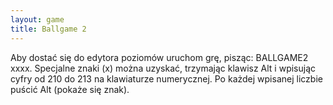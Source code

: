 ```yaml
---
layout: game
title: Ballgame 2
---
```


Aby dostać się do edytora poziomów uruchom grę, pisząc: 
BALLGAME2 xxxx.
Specjalne znaki (x) można uzyskać, trzymając klawisz Alt i wpisując 
cyfry
od 210 do 213 na klawiaturze numerycznej. Po każdej wpisanej 
liczbie
puścić Alt (pokaże się znak).
